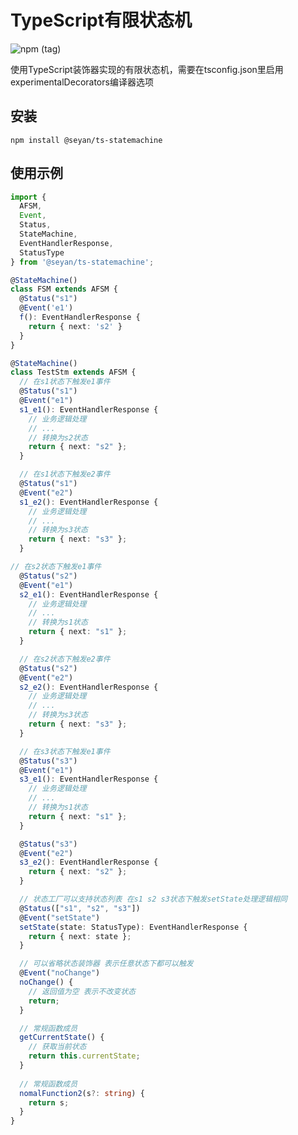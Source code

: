 # TypeScript有限状态机

![npm (tag)](https://img.shields.io/npm/v/@seyan/ts-statemachine/latest)
<!-- ![NPM License](https://img.shields.io/npm/l/%40seyan%2Fts-statemachine) -->

使用TypeScript装饰器实现的有限状态机，需要在tsconfig.json里启用experimentalDecorators编译器选项

## 安装

```script
npm install @seyan/ts-statemachine
```

 ## 使用示例
 
```typescript
import {
  AFSM,
  Event,
  Status,
  StateMachine,
  EventHandlerResponse,
  StatusType
} from '@seyan/ts-statemachine';

@StateMachine()
class FSM extends AFSM {
  @Status("s1")
  @Event('e1')
  f(): EventHandlerResponse {
    return { next: 's2' }
  }
}

@StateMachine()
class TestStm extends AFSM {
  // 在s1状态下触发e1事件
  @Status("s1")
  @Event("e1")
  s1_e1(): EventHandlerResponse {
    // 业务逻辑处理
    // ...
    // 转换为s2状态
    return { next: "s2" };
  }

  // 在s1状态下触发e2事件
  @Status("s1")
  @Event("e2")
  s1_e2(): EventHandlerResponse {
    // 业务逻辑处理
    // ...
    // 转换为s3状态
    return { next: "s3" };
  }

// 在s2状态下触发e1事件
  @Status("s2")
  @Event("e1")
  s2_e1(): EventHandlerResponse {
    // 业务逻辑处理
    // ...
    // 转换为s1状态
    return { next: "s1" };
  }

  // 在s2状态下触发e2事件
  @Status("s2")
  @Event("e2")
  s2_e2(): EventHandlerResponse {
    // 业务逻辑处理
    // ...
    // 转换为s3状态
    return { next: "s3" };
  }

  // 在s3状态下触发e1事件
  @Status("s3")
  @Event("e1")
  s3_e1(): EventHandlerResponse {
    // 业务逻辑处理
    // ...
    // 转换为s1状态
    return { next: "s1" };
  }

  @Status("s3")
  @Event("e2")
  s3_e2(): EventHandlerResponse {
    return { next: "s2" };
  }

  // 状态工厂可以支持状态列表 在s1 s2 s3状态下触发setState处理逻辑相同
  @Status(["s1", "s2", "s3"])
  @Event("setState")
  setState(state: StatusType): EventHandlerResponse {
    return { next: state };
  }

  // 可以省略状态装饰器 表示任意状态下都可以触发
  @Event("noChange")
  noChange() {
    // 返回值为空 表示不改变状态
    return;
  }

  // 常规函数成员
  getCurrentState() {
    // 获取当前状态
    return this.currentState;
  }
  
  // 常规函数成员
  nomalFunction2(s?: string) {
    return s;
  }
}
```